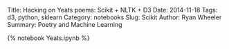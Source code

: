 Title: Hacking on Yeats poems: Scikit + NLTK + D3
Date: 2014-11-18
Tags: d3, python, sklearn
Category: notebooks
Slug: Scikit
Author: Ryan Wheeler
Summary: Poetry and Machine Learning

{% notebook Yeats.ipynb %}